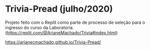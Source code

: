 # Trivia-Pread (julho/2020)
Projeto feito com o Replit como parte de processo de seleção para o ingresso do curso da Laboratoria. (https://replit.com/@ArianeMachado/Trivia#index.html)

https://arianecmachado.github.io/Trivia-Pread/
